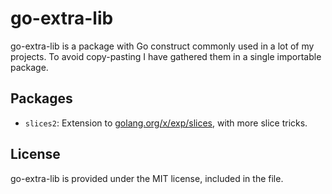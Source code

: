 go-extra-lib
============

go-extra-lib is a package with Go construct commonly used in a lot of my projects.
To avoid copy-pasting I have gathered them in a single importable package.


Packages
--------

- `slices2`: Extension to [golang.org/x/exp/slices](https://pkg.go.dev/golang.org/x/exp/slices), with more slice tricks.


License
-------

go-extra-lib is provided under the MIT license, included in the <LICENSE> file.

